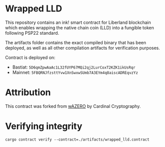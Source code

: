 # Wrapped LLD

This repository contains an ink! smart contract for Liberland blockchain which enables wrapping the native chain coin (LLD) into a fungible token following PSP22 standard.

The artifacts folder contains the exact compiled binary that has been deployed, as well as all other compilation artifacts for verification purposes.

Contract is deployed on:
* Bastiat: `5D6qmZpwAaAc1L32fUYP67MQi2qj2LurCoxT2KZK1ikUsRqr`
* Mainnet: `5FBQRNJfzsttYvw1XnSwxwSUmb7A3EYm4q8aiscADREqvzYz`

# Attribution

This contract was forked from [wAZERO](https://github.com/Cardinal-Cryptography/wAZERO) by Cardinal Cryptography.

# Verifying integrity

```
cargo contract verify --contract=./artifacts/wrapped_lld.contract
```